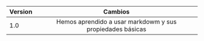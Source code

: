 | Version | Cambios | 
|:---|:---:
| 1.0    |  Hemos aprendido a usar markdowm y sus propiedades básicas |
